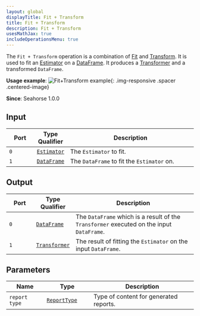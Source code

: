 ```yaml
---
layout: global
displayTitle: Fit + Transform
title: Fit + Transform
description: Fit + Transform
usesMathJax: true
includeOperationsMenu: true
---
```


The `Fit + Transform` operation is a combination of [Fit](../operations/fit.html) and
[Transform](../operations/transform.html).
It is used to fit an [Estimator](../classes/estimator.html) on a
[DataFrame](../classes/dataframe.html). It produces a [Transformer](../classes/transformer.html)
and a transformed `DataFrame`.

**Usage example**:
![Fit+Transform example](../img/fit_plus_transform_example.png){: .img-responsive .spacer .centered-image}

**Since**: Seahorse 1.0.0

## Input

<table>
<thead>
<tr>
<th style="width:15%">Port</th>
<th style="width:15%">Type Qualifier</th>
<th style="width:70%">Description</th>
</tr>
</thead>
<tbody>
<tr>
<td><code>0</code></td>
<td><code><a href="../classes/estimator.html">Estimator</a></code></td>
<td>The <code>Estimator</code> to fit.</td>
</tr>
<tr>
<td><code>1</code></td>
<td><code><a href="../classes/dataframe.html">DataFrame</a></code></td>
<td>The <code>DataFrame</code> to fit the <code>Estimator</code> on.</td>
</tr>
</tbody>
</table>

## Output

<table>
<thead>
<tr>
<th style="width:15%">Port</th>
<th style="width:15%">Type Qualifier</th>
<th style="width:70%">Description</th>
</tr>
</thead>
<tbody>
<tr>
<td><code>0</code></td>
<td><code><a href="../classes/dataframe.html">DataFrame</a></code></td>
<td>The <code>DataFrame</code> which is a result of the <code>Transformer</code> executed on the input <code>DataFrame</code>.</td>
</tr>
<tr>
<td><code>1</code></td>
<td><code><a href="../classes/transformer.html">Transformer</a></code></td>
<td>The result of fitting the <code>Estimator</code> on the input <code>DataFrame</code>.</td>
</tr>
</tbody>
</table>

## Parameters

<table class="table">
<thead>
<tr>
  <th style="width:20%">Name</th>
  <th style="width:25%">Type</th>
  <th style="width:55%">Description</th>
</tr>
</thead>
<tbody>

<tr>
<td><code>report type</code></td>
<td><code><a href="../parameter_types.html#report-type">ReportType</a></code></td>
<td>Type of content for generated reports.</td>
</tr>

</tbody>
</table>